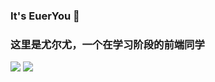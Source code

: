 ### It's EuerYou 👋
### 这里是尤尔尤，一个在学习阶段的前端同学
<!--
**EuerYou/EuerYou** is a ✨ _special_ ✨ repository because its `README.md` (this file) appears on your GitHub profile.

Here are some ideas to get you started:

- 🔭 I’m currently working on ...
- 🌱 I’m currently learning ...
- 👯 I’m looking to collaborate on ...
- 🤔 I’m looking for help with ...
- 💬 Ask me about ...
- 📫 How to reach me: ...
- 😄 Pronouns: ...
- ⚡ Fun fact: ...
-->

[![](https://github-readme-stats.vercel.app/api?username=EuerYou&count_private=true&hide_title=true&show_icons=true&bg_color=383e4a&text_color=5eafef&title_color=ad78dd&icon_color=0c7d9d)]()
[![](https://github-readme-stats.vercel.app/api/top-langs/?username=EuerYou&hide_title=true)]()

